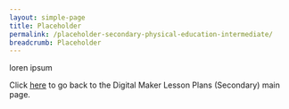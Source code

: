 ```yaml
---
layout: simple-page
title: Placeholder
permalink: /placeholder-secondary-physical-education-intermediate/
breadcrumb: Placeholder
---
```


loren ipsum

Click [here](/in-schools/digital-maker/lesson-ideas-secondary/) to go back to the Digital Maker Lesson Plans (Secondary) main page.
